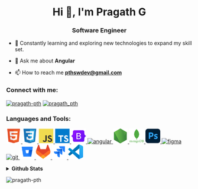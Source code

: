 <h1 align="center">Hi 👋, I'm Pragath G</h1>
<h3 align="center">Software Engineer</h3>

- 🌱 Constantly learning and exploring new technologies to expand my skill set.

- 💬 Ask me about **Angular**

- 📫 How to reach me **pthswdev@gmail.com**

<h3 align="left">Connect with me:</h3>
<p align="left">
<a href="https://linkedin.com/in/pragath-pth" target="blank"><img align="center" src="https://raw.githubusercontent.com/rahuldkjain/github-profile-readme-generator/master/src/images/icons/Social/linked-in-alt.svg" alt="pragath-pth" height="30" width="40" /></a>
<a href="https://instagram.com/pragath_pth" target="blank"><img align="center" src="https://raw.githubusercontent.com/rahuldkjain/github-profile-readme-generator/master/src/images/icons/Social/instagram.svg" alt="pragath_pth" height="30" width="40" /></a>
</p>

<h3 align="left">Languages and Tools:</h3>
<p align="left"> 
<a href="https://www.w3.org/html/" target="_blank" rel="noreferrer"> 
<img src="https://raw.githubusercontent.com/devicons/devicon/master/icons/html5/html5-original.svg" alt="html5" width="40" height="40"/> </a>

<a href="https://www.w3schools.com/css/" target="_blank" rel="noreferrer"> 
<img src="https://raw.githubusercontent.com/devicons/devicon/master/icons/css3/css3-original.svg" alt="css3" width="40" height="40"/> </a>

<a href="https://developer.mozilla.org/en-US/docs/Web/JavaScript" target="_blank" rel="noreferrer"> 
<img src="https://raw.githubusercontent.com/devicons/devicon/master/icons/javascript/javascript-original.svg" alt="javascript" width="40" height="40"/> </a> 

<a href="https://www.typescriptlang.org/" target="_blank" rel="noreferrer"> 
<img src="https://raw.githubusercontent.com/devicons/devicon/master/icons/typescript/typescript-original.svg" alt="typescript" width="40" height="40"/> </a> 

<a href="https://getbootstrap.com" target="_blank" rel="noreferrer"> 
<img src="https://raw.githubusercontent.com/devicons/devicon/master/icons/bootstrap/bootstrap-original.svg" alt="bootstrap" width="40" height="40"/> </a>

<a href="https://angular.io" target="_blank" rel="noreferrer"> 
<img src="https://angular.io/assets/images/logos/angular/angular.svg" alt="angular" width="40" height="40"/> </a>
 
<a href="https://nodejs.org/en/" target="_blank" rel="noreferrer"> 
<img src="https://raw.githubusercontent.com/devicons/devicon/master/icons/nodejs/nodejs-original.svg" alt="nodejs" width="40" height="40"/> </a>
 
<a href="https://www.mongodb.com/" target="_blank" rel="noreferrer"> 
<img src="https://raw.githubusercontent.com/devicons/devicon/master/icons/mongodb/mongodb-plain-wordmark.svg" alt="mongodb" width="40" height="40"/> </a>
 
<a href="https://www.photoshop.com/en" target="_blank" rel="noreferrer"> 
<img src="https://raw.githubusercontent.com/devicons/devicon/master/icons/photoshop/photoshop-original.svg" alt="photoshop" width="40" height="40"/> </a>
 
<a href="https://www.figma.com/" target="_blank" rel="noreferrer">
<img src="https://www.vectorlogo.zone/logos/figma/figma-icon.svg" alt="figma" width="40" height="40"/> </a>
 
<a href="https://git-scm.com/" target="_blank" rel="noreferrer">
<img src="https://www.vectorlogo.zone/logos/git-scm/git-scm-icon.svg" alt="git" width="40" height="40"/> </a>

<a href="https://bitbucket.org/" target="_blank" rel="noreferrer"> 
<img src="https://raw.githubusercontent.com/devicons/devicon/master/icons/bitbucket/bitbucket-original.svg" alt="bitbucket" width="40" height="40"/> </a>

<a href="https://about.gitlab.com/" target="_blank" rel="noreferrer"> 
<img src="https://raw.githubusercontent.com/devicons/devicon/master/icons/gitlab/gitlab-original.svg" alt="gitlab" width="40" height="40"/> </a>

<a href="https://www.atlassian.com/software/jira" target="_blank" rel="noreferrer"> 
<img src="https://raw.githubusercontent.com/devicons/devicon/master/icons/jira/jira-original.svg" alt="bitbucket" width="40" height="40"/> </a>

<a href="https://code.visualstudio.com/" target="_blank" rel="noreferrer"> 
<img src="https://raw.githubusercontent.com/devicons/devicon/master/icons/vscode/vscode-original.svg" alt="vscode" width="40" height="40"/> </a>

</p>

<details>
<summary>
  <b>Github Stats</b>
</summary>
<p> <img alt="Pragath's Github Stats" src="https://github-readme-stats.vercel.app/api?username=pragath-pth&theme=vision-friendly-dark&show_icons=true&hide_border=true&count_private=true&bg_color=0D1117"/>
</details>


<p><img align="left" src="https://github-readme-stats.vercel.app/api/top-langs?username=pragath-pth&theme=vision-friendly-dark&hide_border=true&show_icons=true&locale=en&layout=compact" alt="pragath-pth" /></p>


